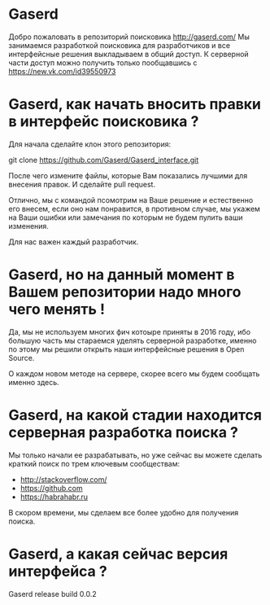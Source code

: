 # Gaserd

Добро пожаловать в репозиторий поисковика http://gaserd.com/
Мы занимаемся разработкой поисковика для разработчиков и все интерфейсные решения выкладываем в общий доступ.
К серверной части доступ можно получить только пообщавшись с https://new.vk.com/id39550973

# Gaserd, как начать вносить правки в интерфейс поисковика ?

Для начала сделайте клон этого репозитория:

git clone https://github.com/Gaserd/Gaserd_interface.git

После чего измените файлы, которые Вам показались лучшими для внесения правок.
И сделайте pull request.

Отлично, мы с командой псомотрим на Ваше решение и естественно его внесем, если оно нам понравится, в противном случае, мы укажем на Ваши ошибки или замечания по которым не будем пулить ваши изменения.

Для нас важен каждый разработчик.

# Gaserd, но на данный момент в Вашем репозитории надо много чего менять !

Да, мы не используем многих фич котоыре приняты в 2016 году, ибо большую часть мы стараемся уделять серверной разработке, именно по этому мы решили открыть наши интерфейсные решения в Open Source.

О каждом новом методе на сервере, скорее всего мы будем сообщать именно здесь.

# Gaserd, на какой стадии находится серверная разработка поиска ?

Мы только начали ее разрабатывать, но уже сейчас вы можете сделать краткий поиск по трем ключевым сообществам:
- http://stackoverflow.com/
- https://github.com
- https://habrahabr.ru

В скором времени, мы сделаем все более удобно для получения поиска.

# Gaserd, а какая сейчас версия интерфейса ?

Gaserd release build 0.0.2


